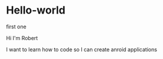 # Hello-world
first one


Hi I'm Robert

I want to learn how to code so I can create anroid applications

